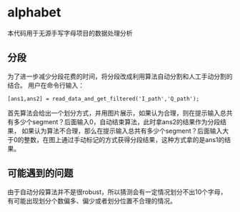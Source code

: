 # alphabet

本代码用于无源手写字母项目的数据处理分析

## 分段

为了进一步减少分段花费的时间，将分段改成利用算法自动分割和人工手动分割的结合。
用户在命令行输入：
```
[ans1,ans2] = read_data_and_get_filtered('I_path','Q_path');
```

首先算法会给出一个划分方式，并用图片展示，如果认为合理，则在提示输入总共有多少个segment？后面输入0，自动结束算法，此时拿ans2的结果作为分段结果，
如果认为算法不合理，那么在提示输入总共有多少个segment？后面输入大于0的整数，在图上通过手动标记的方式获得分段结果，这种方式拿的是ans1的结果。


## 可能遇到的问题

由于自动分段算法并不是很robust，所以猜测会有一定情况划分不出10个字母，有可能出现划分个数偏多、偏少或者划分位置不合理的情况。
